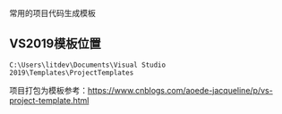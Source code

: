 ﻿常用的项目代码生成模板

## VS2019模板位置

`C:\Users\litdev\Documents\Visual Studio 2019\Templates\ProjectTemplates`

项目打包为模板参考：https://www.cnblogs.com/aoede-jacqueline/p/vs-project-template.html